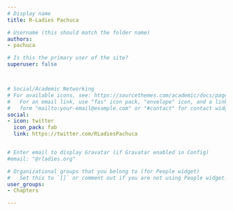 ```yaml
---
# Display name
title: R-Ladies Pachuca

# Username (this should match the folder name)
authors:
- pachuca

# Is this the primary user of the site?
superuser: false



# Social/Academic Networking
# For available icons, see: https://sourcethemes.com/academic/docs/page-builder/#icons
#   For an email link, use "fas" icon pack, "envelope" icon, and a link in the
#   form "mailto:your-email@example.com" or "#contact" for contact widget.
social:
- icon: twitter
  icon_pack: fab
  link: https://twitter.com/RLadiesPachuca


# Enter email to display Gravatar (if Gravatar enabled in Config)
#email: "@rladies.org"

# Organizational groups that you belong to (for People widget)
#   Set this to `[]` or comment out if you are not using People widget.
user_groups:
- Chapters

---
```


